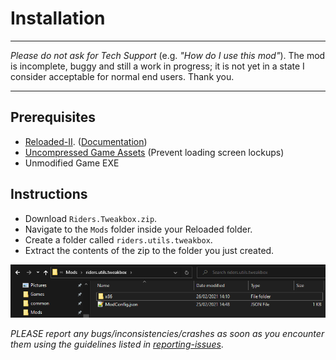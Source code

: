 # Installation

------------
*Please do not ask for Tech Support* (e.g. *"How do I use this mod"*). The mod is incomplete, buggy and still a work in progress; it is not yet in a state I consider acceptable for normal end users. Thank you.

------------

## Prerequisites
- [Reloaded-II](https://github.com/Reloaded-Project/Reloaded-II/releases). ([Documentation](https://reloaded-project.github.io/Reloaded-II/))
- [Uncompressed Game Assets](https://community.pcgamingwiki.com/files/file/2087-uncompressed-sonic-riders-assets/) (Prevent loading screen lockups)
- Unmodified Game EXE

## Instructions

- Download `Riders.Tweakbox.zip`.
- Navigate to the `Mods` folder inside your Reloaded folder.
- Create a folder called `riders.utils.tweakbox`.
- Extract the contents of the zip to the folder you just created.

![](./Images/Installation.png)

*PLEASE report any bugs/inconsistencies/crashes as soon as you encounter them using the guidelines listed in [reporting-issues](reporting-issues.md)*.
